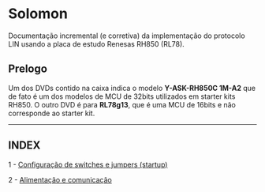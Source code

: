# Solomon
Documentação incremental (e corretiva) da implementação do protocolo LIN usando a placa de estudo Renesas RH850 (RL78).

## Prelogo
Um dos DVDs contido na caixa indica o modelo **Y-ASK-RH850C 1M-A2** que de fato é um dos modelos de MCU de 32bits utilizados em starter kits RH850. O outro DVD é para **RL78g13**, 
que é uma MCU de 16bits e não corresponde ao starter kit. 

----------------
INDEX
----------------

1 - [Configuração de switches e jumpers (startup)](01-jumper_config.md)

2 - [Alimentação e comunicação](power.md)
